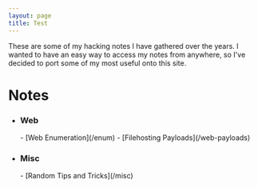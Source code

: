 ```yaml
---
layout: page
title: Test
---
```


These are some of my hacking notes I have gathered over the years. I wanted to have an easy way to access my notes from anywhere, so I've decided to port some of my most useful onto this site.


<h1> Notes </h1>


- <h3>Web</h3>
    - [Web Enumeration](/enum) 
    - [Filehosting Payloads](/web-payloads)

- <h3> Misc </h3>
    - [Random Tips and Tricks](/misc)










<!-- - level 1 item
  - level 2 item
  - level 2 item
    - level 3 item
    - level 3 item -->